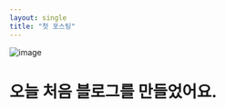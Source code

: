 ```yaml
---
layout: single
title: "첫 포스팅"
---
```


![image](https://i.namu.wiki/i/rqrTomRfbBNDO2-o40faEjqZBRFi88pqwuz7F8xQ15f_RZVbUMAnpmjT_n8x0sG7q1WP9Fr75qTv6DnkD1CNXA.webp)

# 오늘 처음 블로그를 만들었어요.

